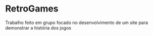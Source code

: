 ﻿# RetroGames
Trabalho feito em grupo focado no desenvolvimento de um site para demonstrar a história dos jogos
